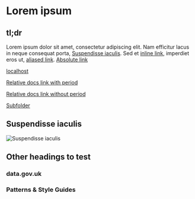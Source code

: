 # Lorem ipsum

## tl;dr

Lorem ipsum dolor sit amet, consectetur adipiscing elit. Nam efficitur lacus in
neque consequat porta, [Suspendisse iaculis](#suspendisse-iaculis). Sed et
[inline link](./inline-link.md), imperdiet eros ut, [aliased link].
[Absolute link](https://nam.com/eget/dui/absolute-link.md)

[localhost](localhost:999)

[Relative docs link with period](./docs/prefixed.md)

[Relative docs link without period](docs/no-prefix.md)

[Subfolder](docs/some-subfolder/foo.md)

## Suspendisse iaculis

![Suspendisse iaculis](suspendisse_iaculis.png)

[aliased link]: ./lib/aliased_link.rb

## Other headings to test

### data.gov.uk

### Patterns & Style Guides
